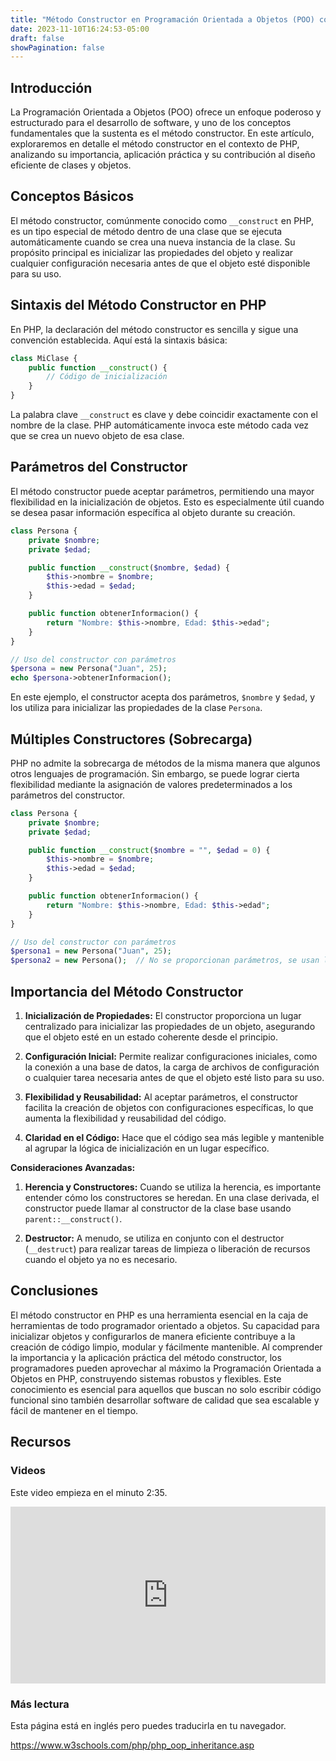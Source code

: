 ```yaml
---
title: "Método Constructor en Programación Orientada a Objetos (POO) con PHP"
date: 2023-11-10T16:24:53-05:00
draft: false
showPagination: false
---
```


## Introducción

La Programación Orientada a Objetos (POO) ofrece un enfoque poderoso y estructurado para el desarrollo de software, y uno de los conceptos fundamentales que la sustenta es el método constructor. En este artículo, exploraremos en detalle el método constructor en el contexto de PHP, analizando su importancia, aplicación práctica y su contribución al diseño eficiente de clases y objetos.

## Conceptos Básicos

El método constructor, comúnmente conocido como `__construct` en PHP, es un tipo especial de método dentro de una clase que se ejecuta automáticamente cuando se crea una nueva instancia de la clase. Su propósito principal es inicializar las propiedades del objeto y realizar cualquier configuración necesaria antes de que el objeto esté disponible para su uso.

## Sintaxis del Método Constructor en PHP

En PHP, la declaración del método constructor es sencilla y sigue una convención establecida. Aquí está la sintaxis básica:

```php
class MiClase {
    public function __construct() {
        // Código de inicialización
    }
}
```

La palabra clave `__construct` es clave y debe coincidir exactamente con el nombre de la clase. PHP automáticamente invoca este método cada vez que se crea un nuevo objeto de esa clase.

## Parámetros del Constructor

El método constructor puede aceptar parámetros, permitiendo una mayor flexibilidad en la inicialización de objetos. Esto es especialmente útil cuando se desea pasar información específica al objeto durante su creación.

```php
class Persona {
    private $nombre;
    private $edad;

    public function __construct($nombre, $edad) {
        $this->nombre = $nombre;
        $this->edad = $edad;
    }

    public function obtenerInformacion() {
        return "Nombre: $this->nombre, Edad: $this->edad";
    }
}

// Uso del constructor con parámetros
$persona = new Persona("Juan", 25);
echo $persona->obtenerInformacion();
```

En este ejemplo, el constructor acepta dos parámetros, `$nombre` y `$edad`, y los utiliza para inicializar las propiedades de la clase `Persona`.

## Múltiples Constructores (Sobrecarga)

PHP no admite la sobrecarga de métodos de la misma manera que algunos otros lenguajes de programación. Sin embargo, se puede lograr cierta flexibilidad mediante la asignación de valores predeterminados a los parámetros del constructor.

```php
class Persona {
    private $nombre;
    private $edad;

    public function __construct($nombre = "", $edad = 0) {
        $this->nombre = $nombre;
        $this->edad = $edad;
    }

    public function obtenerInformacion() {
        return "Nombre: $this->nombre, Edad: $this->edad";
    }
}

// Uso del constructor con parámetros
$persona1 = new Persona("Juan", 25);
$persona2 = new Persona();  // No se proporcionan parámetros, se usan los valores predeterminados
```

## Importancia del Método Constructor

1. **Inicialización de Propiedades:** El constructor proporciona un lugar centralizado para inicializar las propiedades de un objeto, asegurando que el objeto esté en un estado coherente desde el principio.

2. **Configuración Inicial:** Permite realizar configuraciones iniciales, como la conexión a una base de datos, la carga de archivos de configuración o cualquier tarea necesaria antes de que el objeto esté listo para su uso.

3. **Flexibilidad y Reusabilidad:** Al aceptar parámetros, el constructor facilita la creación de objetos con configuraciones específicas, lo que aumenta la flexibilidad y reusabilidad del código.

4. **Claridad en el Código:** Hace que el código sea más legible y mantenible al agrupar la lógica de inicialización en un lugar específico.

**Consideraciones Avanzadas:**

1. **Herencia y Constructores:** Cuando se utiliza la herencia, es importante entender cómo los constructores se heredan. En una clase derivada, el constructor puede llamar al constructor de la clase base usando `parent::__construct()`.

2. **Destructor:** A menudo, se utiliza en conjunto con el destructor (`__destruct`) para realizar tareas de limpieza o liberación de recursos cuando el objeto ya no es necesario.

## Conclusiones

El método constructor en PHP es una herramienta esencial en la caja de herramientas de todo programador orientado a objetos. Su capacidad para inicializar objetos y configurarlos de manera eficiente contribuye a la creación de código limpio, modular y fácilmente mantenible. Al comprender la importancia y la aplicación práctica del método constructor, los programadores pueden aprovechar al máximo la Programación Orientada a Objetos en PHP, construyendo sistemas robustos y flexibles. Este conocimiento es esencial para aquellos que buscan no solo escribir código funcional sino también desarrollar software de calidad que sea escalable y fácil de mantener en el tiempo.

## Recursos

### Videos

Este video empieza en el minuto 2:35.

<div style="position: relative; padding-bottom: 56.25%; height: 0; overflow: hidden;">
  <iframe style="position: absolute; top: 0; left: 0; width: 100%; height: 100%; border:0;" src="https://www.youtube.com/embed/BSsx7QGlhpo?start=155" title="YouTube video player" frameborder="0" allow="accelerometer; autoplay; clipboard-write; encrypted-media; gyroscope; picture-in-picture; web-share" allowfullscreen></iframe>
</div>

### Más lectura

Esta página está en inglés pero puedes traducirla en tu navegador.

https://www.w3schools.com/php/php_oop_inheritance.asp

